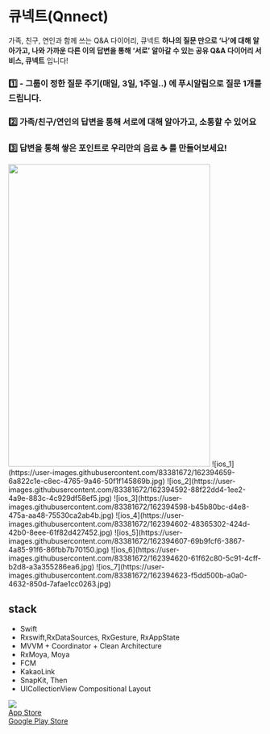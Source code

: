 # 큐넥트(Qnnect)
가족, 친구, 연인과 함께 쓰는 Q&A 다이어리, 큐넥트
 **하나의 질문 만으로 ‘나’에 대해 알아가고, 나와 가까운 다른 이의 답변을 통해 ‘서로’ 알아갈 수 있는 공유 Q&A 다이어리 서비스, 큐넥트** 입니다!

### 1️⃣ -   그룹이 정한 질문 주기(매일, 3일, 1주일..) 에 **푸시알림으로 질문 1개를** 드립니다.

### 2️⃣ 가족/친구/연인의 답변을 통해 서로에 대해 알아가고, 소통할 수 있어요

### 3️⃣ 답변을 통해 쌓은 포인트로 우리만의 음료 ☕️ 를 만들어보세요!
<img src = "https://user-images.githubusercontent.com/83381672/162394659-6a822c1e-c8ec-4765-9a46-50f1f145869b.jpg" width = "400" height = "600">
![ios_1](https://user-images.githubusercontent.com/83381672/162394659-6a822c1e-c8ec-4765-9a46-50f1f145869b.jpg)
![ios_2](https://user-images.githubusercontent.com/83381672/162394592-88f22dd4-1ee2-4a9e-883c-4c929df58ef5.jpg)
![ios_3](https://user-images.githubusercontent.com/83381672/162394598-b45b80bc-d4e8-475a-aa48-75530ca2ab4b.jpg)
![ios_4](https://user-images.githubusercontent.com/83381672/162394602-48365302-424d-42b0-8eee-61f82d427452.jpg)
![ios_5](https://user-images.githubusercontent.com/83381672/162394607-69b9fcf6-3867-4a85-91f6-86fbb7b70150.jpg)
![ios_6](https://user-images.githubusercontent.com/83381672/162394620-61f62c80-5c91-4cff-b2d8-a3a355286ea6.jpg)
![ios_7](https://user-images.githubusercontent.com/83381672/162394623-f5dd500b-a0a0-4632-850d-7afae1cc0263.jpg)

## stack
-   Swift
-   Rxswift,RxDataSources, RxGesture, RxAppState
-   MVVM + Coordinator + Clean Architecture
-   RxMoya, Moya
-   FCM
-   KakaoLink
-   SnapKit, Then
-   UICollectionView Compositional Layout



![](https://img.shields.io/badge/version-1.0.2-brightgreen)   
[App Store](https://apps.apple.com/kr/app/%ED%81%90%EB%84%A5%ED%8A%B8-qnnect/id1615729809)     
[Google Play Store](https://play.google.com/store/apps/details?id=com.iame.qnnect.android)

